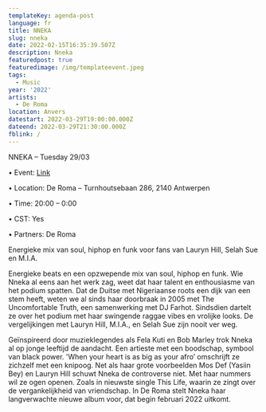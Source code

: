 ```yaml
---
templateKey: agenda-post
language: fr
title: NNEKA
slug: nneka
date: 2022-02-15T16:35:39.507Z
description: Nneka
featuredpost: true
featuredimage: /img/templateevent.jpeg
tags:
  - Music
year: '2022'
artists:
  - De Roma
location: Anvers
datestart: 2022-03-29T19:00:00.000Z
dateend: 2022-03-29T21:30:00.000Z
fblink: /
---
```

NNEKA – Tuesday 29/03

•	 Event: [Link](https://www.deroma.be/nl/agenda/nneka/11269/)

•	Location: De Roma – Turnhoutsebaan 286, 2140 Antwerpen

•	Time: 20:00 – 0:00

•	CST: Yes

•	Partners: De Roma

Energieke mix van soul, hiphop en funk voor fans van Lauryn Hill, Selah Sue en M.I.A.

Energieke beats en een opzwepende mix van soul, hiphop en funk. Wie Nneka al eens aan het werk zag, weet dat haar talent en enthousiasme van het podium spatten. Dat de Duitse met Nigeriaanse roots een dijk van een stem heeft, weten we al sinds haar doorbraak in 2005 met The Uncomfortable Truth, een samenwerking met DJ Farhot. Sindsdien dartelt ze over het podium met haar swingende raggae vibes en vrolijke looks. De vergelijkingen met Lauryn Hill, M.I.A., en Selah Sue zijn nooit ver weg.

Geïnspireerd door muzieklegendes als Fela Kuti en Bob Marley trok Nneka al op jonge leeftijd de aandacht. Een artieste met een boodschap, symbool van black power. 'When your heart is as big as your afro’ omschrijft ze zichzelf met een knipoog. Net als haar grote voorbeelden Mos Def (Yasiin Bey) en Lauryn Hill schuwt Nneka de controverse niet. Met haar nummers wil ze ogen openen. Zoals in nieuwste single This Life, waarin ze zingt over de vergankelijkheid van vriendschap. In De Roma stelt Nneka haar langverwachte nieuwe album voor, dat begin februari 2022 uitkomt.
